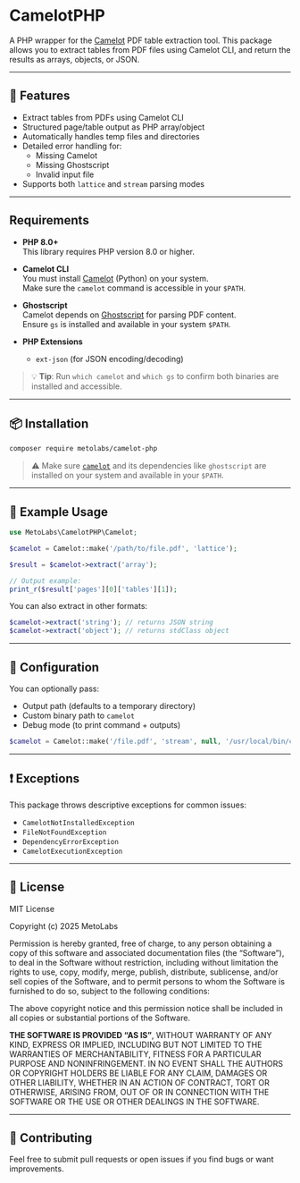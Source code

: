 # CamelotPHP

A PHP wrapper for the [Camelot](https://camelot-py.readthedocs.io/) PDF table extraction tool. This package allows you to extract tables from PDF files using Camelot CLI, and return the results as arrays, objects, or JSON.

---

## 🚀 Features

- Extract tables from PDFs using Camelot CLI
- Structured page/table output as PHP array/object
- Automatically handles temp files and directories
- Detailed error handling for:
    - Missing Camelot
    - Missing Ghostscript
    - Invalid input file
- Supports both `lattice` and `stream` parsing modes

---
## Requirements

- **PHP 8.0+**  
  This library requires PHP version 8.0 or higher.

- **Camelot CLI**  
  You must install [Camelot](https://camelot-py.readthedocs.io/) (Python) on your system.  
  Make sure the `camelot` command is accessible in your `$PATH`.

- **Ghostscript**  
  Camelot depends on [Ghostscript](https://www.ghostscript.com/) for parsing PDF content.  
  Ensure `gs` is installed and available in your system `$PATH`.

- **PHP Extensions**
  - `ext-json` (for JSON encoding/decoding)

> 💡 **Tip**: Run `which camelot` and `which gs` to confirm both binaries are installed and accessible.
---

## 📦 Installation

```bash
composer require metolabs/camelot-php
```

> ⚠️ Make sure [`camelot`](https://camelot-py.readthedocs.io/en/master/user/install.html) and its dependencies like `ghostscript` are installed on your system and available in your `$PATH`.

---

## 🧪 Example Usage

```php
use MetoLabs\CamelotPHP\Camelot;

$camelot = Camelot::make('/path/to/file.pdf', 'lattice');

$result = $camelot->extract('array');

// Output example:
print_r($result['pages'][0]['tables'][1]);
```

You can also extract in other formats:

```php
$camelot->extract('string'); // returns JSON string
$camelot->extract('object'); // returns stdClass object
```

---

## 🧰 Configuration

You can optionally pass:
- Output path (defaults to a temporary directory)
- Custom binary path to `camelot`
- Debug mode (to print command + outputs)

```php
$camelot = Camelot::make('/file.pdf', 'stream', null, '/usr/local/bin/camelot', true);
```

---

## ❗ Exceptions

This package throws descriptive exceptions for common issues:

- `CamelotNotInstalledException`
- `FileNotFoundException`
- `DependencyErrorException`
- `CamelotExecutionException`

---

## 📄 License

MIT License

Copyright (c) 2025 MetoLabs

Permission is hereby granted, free of charge, to any person obtaining a copy of this software and associated documentation files (the “Software”), to deal in the Software without restriction, including without limitation the rights to use, copy, modify, merge, publish, distribute, sublicense, and/or sell copies of the Software, and to permit persons to whom the Software is furnished to do so, subject to the following conditions:

The above copyright notice and this permission notice shall be included in all copies or substantial portions of the Software.

**THE SOFTWARE IS PROVIDED “AS IS”**, WITHOUT WARRANTY OF ANY KIND, EXPRESS OR IMPLIED, INCLUDING BUT NOT LIMITED TO THE WARRANTIES OF MERCHANTABILITY, FITNESS FOR A PARTICULAR PURPOSE AND NONINFRINGEMENT. IN NO EVENT SHALL THE AUTHORS OR COPYRIGHT HOLDERS BE LIABLE FOR ANY CLAIM, DAMAGES OR OTHER LIABILITY, WHETHER IN AN ACTION OF CONTRACT, TORT OR OTHERWISE, ARISING FROM, OUT OF OR IN CONNECTION WITH THE SOFTWARE OR THE USE OR OTHER DEALINGS IN THE SOFTWARE.

---

## 🤝 Contributing

Feel free to submit pull requests or open issues if you find bugs or want improvements.
